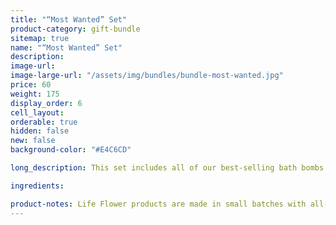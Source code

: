```yaml
---
title: "“Most Wanted” Set"
product-category: gift-bundle
sitemap: true
name: "“Most Wanted” Set"
description:
image-url:
image-large-url: "/assets/img/bundles/bundle-most-wanted.jpg"
price: 60
weight: 175
display_order: 6
cell_layout:
orderable: true
hidden: false
new: false
background-color: "#E4C6CD"

long_description: This set includes all of our best-selling bath bombs. The Crystal Visions, Aphrodite, Flower Child, Sativa and Limonene. A bomb for every person or mood. The perfect ‘value pack’ for gifting to friends or to keep as a secret self-care stash for yourself. Originally priced at $75, discounted to $60!

ingredients:

product-notes: Life Flower products are made in small batches with all-natural and boutique ingredients. Most orders are processed within 3 days of being placed.
---
```

